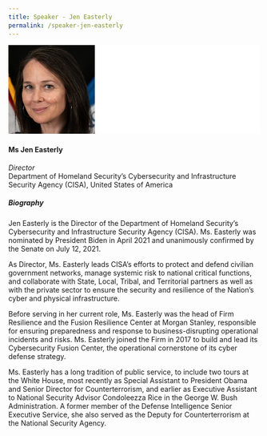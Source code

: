 ```yaml
---
title: Speaker - Jen Easterly
permalink: /speaker-jen-easterly
---
```

![Jen Easterly](/images/speakers/Jen-Easterly.jpg)

#### **Ms Jen Easterly**

*Director*  
Department of Homeland Security’s Cybersecurity and Infrastructure Security Agency (CISA), United States of America

##### **Biography**

Jen Easterly is the Director of the Department of Homeland Security’s Cybersecurity and Infrastructure Security Agency (CISA). Ms. Easterly was nominated by President Biden in April 2021 and unanimously confirmed by the Senate on July 12, 2021. 

As Director, Ms. Easterly leads CISA’s efforts to protect and defend civilian government networks, manage systemic risk to national critical functions, and collaborate with State, Local, Tribal, and Territorial partners as well as with the private sector to ensure the security and resilience of the Nation’s cyber and physical infrastructure. 

Before serving in her current role, Ms. Easterly was the head of Firm Resilience and the Fusion Resilience Center at Morgan Stanley, responsible for ensuring preparedness and response to business-disrupting operational incidents and risks. Ms. Easterly joined the Firm in 2017 to build and lead its Cybersecurity Fusion Center, the operational cornerstone of its cyber defense strategy. 

Ms. Easterly has a long tradition of public service, to include two tours at the White House, most recently as Special Assistant to President Obama and Senior Director for Counterterrorism, and earlier as Executive Assistant to National Security Advisor Condoleezza Rice in the George W. Bush Administration. A former member of the Defense Intelligence Senior Executive Service, she also served as the Deputy for Counterterrorism at the National Security Agency.